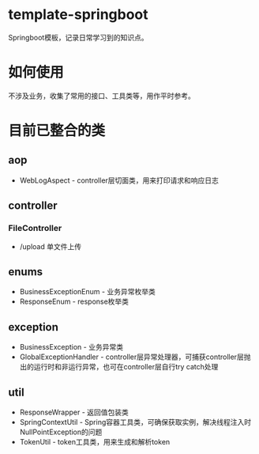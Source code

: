 # template-springboot
Springboot模板，记录日常学习到的知识点。

# 如何使用
不涉及业务，收集了常用的接口、工具类等，用作平时参考。

# 目前已整合的类

## aop
* WebLogAspect - controller层切面类，用来打印请求和响应日志

## controller

### FileController
* /upload 单文件上传

## enums
* BusinessExceptionEnum - 业务异常枚举类
* ResponseEnum - response枚举类

## exception
* BusinessException - 业务异常类
* GlobalExceptionHandler - controller层异常处理器，可捕获controller层抛出的运行时和非运行异常，也可在controller层自行try catch处理


## util
* ResponseWrapper - 返回值包装类
* SpringContextUtil - Spring容器工具类，可确保获取实例，解决线程注入时NullPointException的问题
* TokenUtil - token工具类，用来生成和解析token
